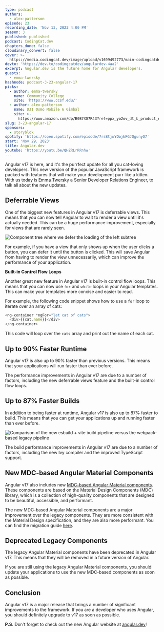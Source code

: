 ```yaml
---
type: podcast
authors:
  - alex-patterson
episode: 23
recording_date: 'Nov 13, 2023 4:00 PM'
season: 3
published: published
podcast: CodingCat.dev
chapters_done: false
cloudinary_convert: false
cover: >-
  https://media.codingcat.dev/image/upload/v1699492773/main-codingcatdev-photo/3.24-angular-dev.png
devto: 'https://dev.to/codingcatdev/angulardev-4aa2'
excerpt: Angular.dev is the future home for Angular developers.
guests:
  - emma-twersky
hashnode: podcast-3-23-angular-17
picks:
  - author: emma-twersky
    name: Community College
    site: 'https://www.ccsf.edu/'
  - author: alex-patterson
    name: DJI Osmo Mobile 6 Gimbal
    site: >-
      https://www.amazon.com/dp/B0B7XD7R43?ref=ppx_yo2ov_dt_b_product_details&th=1
slug: 3-23-angular-17
sponsors:
  - storyblok
spotify: 'https://open.spotify.com/episode/7rsBtjwYOojkFGJQgunyQ7'
start: 'Nov 29, 2023'
title: Angular.dev
youtube: 'https://youtu.be/QHZRLrRRnhw'
---
```


Angular v17 is here, and it's the purrfect update for all you cat-loving developers. This new version of the popular JavaScript framework is packed with features that will make your development purr like a kitten. With us today is [Emma Twersky](/guest/emma-twersky) a Senior Developer Relations Engineer, to talk all about the new updates.

## Deferrable Views

One of the biggest new features in Angular v17 is deferrable views. This means that you can now tell Angular to wait to render a view until it's actually needed. This can be a huge performance improvement, especially for views that are rarely seen.

![Component tree where we defer the loading of the left subtree](https://media.codingcat.dev/image/upload/v1699493510/main-codingcatdev-photo/0_HFC_1HTlO0pN-_KN.png)

For example, if you have a view that only shows up when the user clicks a button, you can defer it until the button is clicked. This will save Angular from having to render the view unnecessarily, which can improve the performance of your application.

**Built-in Control Flow Loops**

Another great new feature in Angular v17 is built-in control flow loops. This means that you can now use `for` and `while` loops in your Angular templates. This can make your templates more concise and easier to read.

For example, the following code snippet shows how to use a `for` loop to iterate over an array of cats:

```ts
<ng-container *ngFor="let cat of cats">
  <div>{{cat.name}}</div>
</ng-container>
```

This code will loop over the `cats` array and print out the name of each cat.

## Up to 90% Faster Runtime

Angular v17 is also up to 90% faster than previous versions. This means that your applications will run faster than ever before.

The performance improvements in Angular v17 are due to a number of factors, including the new deferrable views feature and the built-in control flow loops.

## Up to 87% Faster Builds

In addition to being faster at runtime, Angular v17 is also up to 87% faster to build. This means that you can get your applications up and running faster than ever before.

![Comparison of the new esbuild + vite build pipeline versus the webpack-based legacy pipeline](https://media.codingcat.dev/image/upload/v1699493700/main-codingcatdev-photo/0_QgWDUlZy3ELEJmOS.png)

The build performance improvements in Angular v17 are due to a number of factors, including the new Ivy compiler and the improved TypeScript support.

## New MDC-based Angular Material Components

Angular v17 also includes new [MDC-based Angular Material components](https://github.com/material-components/material-components-web). These components are based on the Material Design Components (MDC) library, which is a collection of high-quality components that are designed to be beautiful, accessible, and performant.

The new MDC-based Angular Material components are a major improvement over the legacy components. They are more consistent with the Material Design specification, and they are also more performant. You can find the migration guide [here](https://material.angular.io/guide/mdc-migration).

## Deprecated Legacy Components

The legacy Angular Material components have been deprecated in Angular v17. This means that they will be removed in a future version of Angular.

If you are still using the legacy Angular Material components, you should update your applications to use the new MDC-based components as soon as possible.

## Conclusion

Angular v17 is a major release that brings a number of significant improvements to the framework. If you are a developer who uses Angular, you should definitely upgrade to v17 as soon as possible.

**P.S.** Don't forget to check out the new Angular website at [angular.dev](https://angular.dev)!
